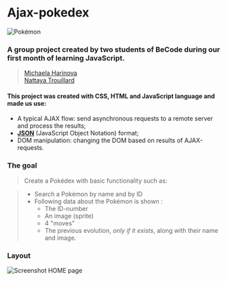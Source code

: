 # Ajax-pokedex


![Pokémon](ajax-pokedex/icfSTV.jpg)

### A group project created by two students of BeCode during our first month of learning JavaScript.

>[Michaela Harinova](https://github.com/mharin)  
>[Nattaya Trouillard](https://github.com/Nattaya-TR)


#### This project was created with CSS, HTML and JavaScript language and made us use:

* A typical AJAX flow: send asynchronous requests to a remote server and process the results;
* **[JSON](https://www.w3schools.com/js/js_json_intro.asp)** (JavaScript Object Notation) format;
* DOM manipulation: changing the DOM based on results of AJAX-requests.

### The goal
> Create a Pokédex with basic functionality such as:

>* Search a Pokémon by name and by ID
>* Following data about the Pokémon is shown :
>   * The ID-number
>   * An image (sprite)
>   * 4 "moves"
>   * The previous evolution, _only if it exists_, along with their name and image.    


### Layout
![Screenshot HOME page](img/INDEX.png)



